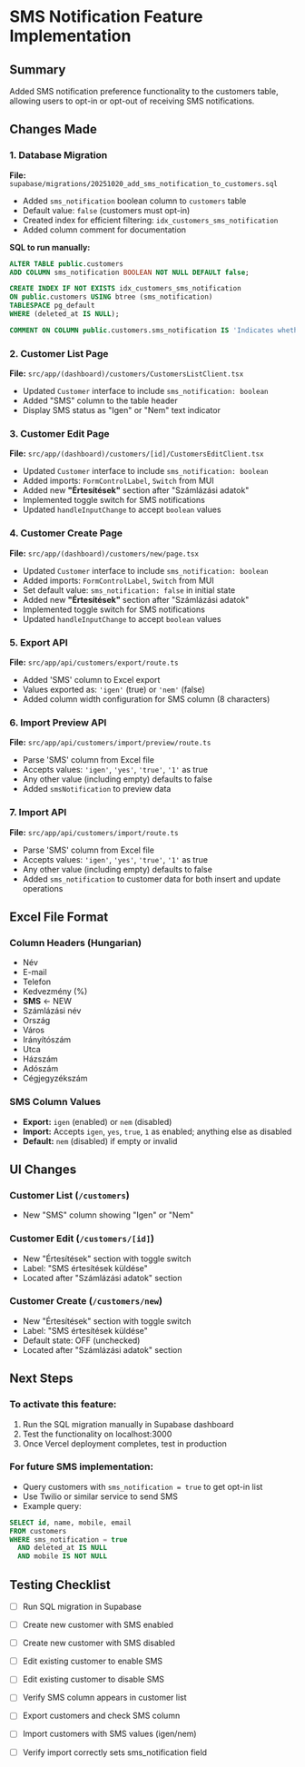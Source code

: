 # SMS Notification Feature Implementation

## Summary
Added SMS notification preference functionality to the customers table, allowing users to opt-in or opt-out of receiving SMS notifications.

## Changes Made

### 1. Database Migration
**File:** `supabase/migrations/20251020_add_sms_notification_to_customers.sql`

- Added `sms_notification` boolean column to `customers` table
- Default value: `false` (customers must opt-in)
- Created index for efficient filtering: `idx_customers_sms_notification`
- Added column comment for documentation

**SQL to run manually:**
```sql
ALTER TABLE public.customers
ADD COLUMN sms_notification BOOLEAN NOT NULL DEFAULT false;

CREATE INDEX IF NOT EXISTS idx_customers_sms_notification 
ON public.customers USING btree (sms_notification) 
TABLESPACE pg_default 
WHERE (deleted_at IS NULL);

COMMENT ON COLUMN public.customers.sms_notification IS 'Indicates whether the customer wants to receive SMS notifications';
```

### 2. Customer List Page
**File:** `src/app/(dashboard)/customers/CustomersListClient.tsx`

- Updated `Customer` interface to include `sms_notification: boolean`
- Added "SMS" column to the table header
- Display SMS status as "Igen" or "Nem" text indicator

### 3. Customer Edit Page
**File:** `src/app/(dashboard)/customers/[id]/CustomersEditClient.tsx`

- Updated `Customer` interface to include `sms_notification: boolean`
- Added imports: `FormControlLabel`, `Switch` from MUI
- Added new **"Értesítések"** section after "Számlázási adatok"
- Implemented toggle switch for SMS notifications
- Updated `handleInputChange` to accept `boolean` values

### 4. Customer Create Page
**File:** `src/app/(dashboard)/customers/new/page.tsx`

- Updated `Customer` interface to include `sms_notification: boolean`
- Added imports: `FormControlLabel`, `Switch` from MUI
- Set default value: `sms_notification: false` in initial state
- Added new **"Értesítések"** section after "Számlázási adatok"
- Implemented toggle switch for SMS notifications
- Updated `handleInputChange` to accept `boolean` values

### 5. Export API
**File:** `src/app/api/customers/export/route.ts`

- Added 'SMS' column to Excel export
- Values exported as: `'igen'` (true) or `'nem'` (false)
- Added column width configuration for SMS column (8 characters)

### 6. Import Preview API
**File:** `src/app/api/customers/import/preview/route.ts`

- Parse 'SMS' column from Excel file
- Accepts values: `'igen'`, `'yes'`, `'true'`, `'1'` as true
- Any other value (including empty) defaults to false
- Added `smsNotification` to preview data

### 7. Import API
**File:** `src/app/api/customers/import/route.ts`

- Parse 'SMS' column from Excel file
- Accepts values: `'igen'`, `'yes'`, `'true'`, `'1'` as true
- Any other value (including empty) defaults to false
- Added `sms_notification` to customer data for both insert and update operations

## Excel File Format

### Column Headers (Hungarian)
- Név
- E-mail
- Telefon
- Kedvezmény (%)
- **SMS** ← NEW
- Számlázási név
- Ország
- Város
- Irányítószám
- Utca
- Házszám
- Adószám
- Cégjegyzékszám

### SMS Column Values
- **Export:** `igen` (enabled) or `nem` (disabled)
- **Import:** Accepts `igen`, `yes`, `true`, `1` as enabled; anything else as disabled
- **Default:** `nem` (disabled) if empty or invalid

## UI Changes

### Customer List (`/customers`)
- New "SMS" column showing "Igen" or "Nem"

### Customer Edit (`/customers/[id]`)
- New "Értesítések" section with toggle switch
- Label: "SMS értesítések küldése"
- Located after "Számlázási adatok" section

### Customer Create (`/customers/new`)
- New "Értesítések" section with toggle switch
- Label: "SMS értesítések küldése"
- Default state: OFF (unchecked)
- Located after "Számlázási adatok" section

## Next Steps

### To activate this feature:
1. Run the SQL migration manually in Supabase dashboard
2. Test the functionality on localhost:3000
3. Once Vercel deployment completes, test in production

### For future SMS implementation:
- Query customers with `sms_notification = true` to get opt-in list
- Use Twilio or similar service to send SMS
- Example query:
```sql
SELECT id, name, mobile, email 
FROM customers 
WHERE sms_notification = true 
  AND deleted_at IS NULL
  AND mobile IS NOT NULL
```

## Testing Checklist
- [ ] Run SQL migration in Supabase
- [ ] Create new customer with SMS enabled
- [ ] Create new customer with SMS disabled
- [ ] Edit existing customer to enable SMS
- [ ] Edit existing customer to disable SMS
- [ ] Verify SMS column appears in customer list
- [ ] Export customers and check SMS column
- [ ] Import customers with SMS values (igen/nem)
- [ ] Verify import correctly sets sms_notification field

